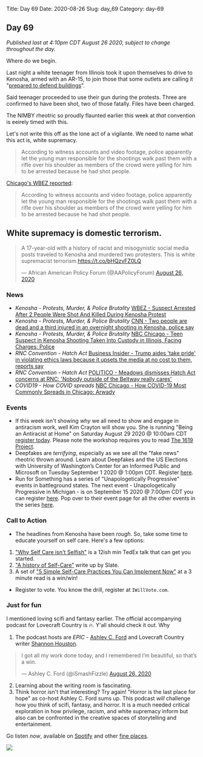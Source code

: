 Title: Day 69
Date: 2020-08-26
Slug: day_69
Category: day-69

## Day 69   

_Published last at 4:10pm CDT August 26 2020, subject to change throughout the day._

Where do we begin.

Last night a white teenager from Illinois took it upon themselves to drive to Kenosha, armed with an AR-15, to join those that some outlets are calling it "[prepared to defend buildings](https://chicago.cbslocal.com/2020/08/25/armed-group-hoping-to-protect-buildings-confronts-protesters-on-third-night-of-clashes-in-kenosha)".

Said teenager proceeded to use their gun during the protests. Three are confirmed to have been shot, two of those fatally. Files have been charged.  

The NIMBY rheotric so proudly flaunted earlier this week at *that* convention is eeirely timed with this.

Let's not write this off as the lone act of a vigilante. We need to name what this act is, white supremacy.

> According to witness accounts and video footage, police apparently let the young man responsible for the shootings walk past them with a rifle over his shoulder as members of the crowd were yelling for him to be arrested because he had shot people.

[Chicago's WBEZ reported](https://www.wbez.org/stories/3-shot-2-killed-in-3rd-night-of-unrest-over-police-shooting-of-jacob-blake/fe8964b4-150f-44fb-9eca-e37506a21851):

> According to witness accounts and video footage, police apparently let the young man responsible for the shootings walk past them with a rifle over his shoulder as members of the crowd were yelling for him to be arrested because he had shot people.

## White supremacy is domestic terrorism.

<blockquote class="twitter-tweet"><p lang="en" dir="ltr">A 17-year-old with a history of racist and misogynistic social media posts traveled to Kenosha and murdered two protesters. This is white supremacist terrorism.<a href="https://t.co/bHQzvFZ0LQ">https://t.co/bHQzvFZ0LQ</a></p>&mdash; African American Policy Forum (@AAPolicyForum) <a href="https://twitter.com/AAPolicyForum/status/1298674795148718082?ref_src=twsrc%5Etfw">August 26, 2020</a></blockquote> <script async src="https://platform.twitter.com/widgets.js" charset="utf-8"></script> 

### News

- *Kenosha - Protests, Murder, & Police Brutality* [WBEZ - Suspect Arrested After 2 People Were Shot And Killed During Kenosha Protest](https://www.wbez.org/stories/3-shot-2-killed-in-3rd-night-of-unrest-over-police-shooting-of-jacob-blake/fe8964b4-150f-44fb-9eca-e37506a21851)
- *Kenosha - Protests, Murder, & Police Brutality* [CNN - Two people are dead and a third injured in an overnight shooting in Kenosha, police say](https://www.cnn.com/2020/08/26/us/kenosha-wisconsin-wednesday-shooting/index.html)
- *Kenosha - Protests, Murder, & Police Brutality* [NBC Chicago - Teen Suspect in Kenosha Shooting Taken Into Custody in Illinois, Facing Charges: Police](https://www.nbcchicago.com/news/local/teen-suspect-in-kenosha-shooting-taken-into-custody-in-lake-county-officials-say/2328900/)
- *RNC Convention - Hatch Act* [Business Insider - Trump aides 'take pride' in violating ethics laws because it upsets the media at no cost to them, reports say](https://www.businessinsider.com/trump-aides-proud-to-violate-hatch-act-ethics-laws-reports-2020-8)
- *RNC Convention - Hatch Act* [POLITICO - Meadows dismisses Hatch Act concerns at RNC: 'Nobody outside of the Beltway really cares'](https://www.politico.com/news/2020/08/26/mark-meadows-hatch-act-rnc-402194)
- *COVID19 - How COVID spreads* [NBC Chicago - How COVID-19 Most Commonly Spreads in Chicago: Arwady ](https://www.nbcchicago.com/news/local/how-covid-19-most-commonly-spreads-in-chicago-arwady/2328295/)

### Events

- If this week isn't showing *why* we all need to show and engage in antiracism work, well Kim Crayton will show you. She is running "Being an Antiracist at Home" on Saturday August 29 2020 @ 10:00am CDT [register today](https://ti.to/kim.crayton.llc/being-an-antiracist-at-home). Please note the workshop requires you to read [The 1619 Project](https://www.nytimes.com/interactive/2019/08/14/magazine/1619-america-slavery.html).
- Deepfakes are *terrifying*, especially as we see all the "fake news" rheotric thrown around. Learn about Deepfakes and the US Elections with University of Washington’s Center for an Informed Public and Microsoft on Tuesday September 1 2020 @ 1:00pm CDT. Register [here](https://www.eventbrite.com/e/deepfakes-and-the-us-elections-registration-117058275453?aff=ebdssbonlinesearch).
- Run for Something has a series of "Unapologetically Progressive" events in battleground states. The next event - Unapologetically Progressive in Michigan - is on September 15 2020 @ 7:00pm CDT you can register [here](runforsomething.net/UPWITHRFS). Pop over to their event page for all the other events in the series [here](https://runforsomething.net/events/). 

### Call to Action

- The headlines from Kenosha have been *rough*. So, take some time to educate yourself on self care. Here's a few options:

1. ["Why Self Care isn't Selfish"](https://www.ted.com/talks/jessica_brubaker_why_self_care_isn_t_selfish) is a 12ish min TedEx talk that can get you started.
2. ["A history of Self-Care"](http://www.slate.com/articles/arts/culturebox/2017/04/the_history_of_self_care.html) write up by Slate.
3. A set of ["5 Simple Self-Care Practices You Can Implement Now"](https://medium.com/thrive-global/5-simple-self-care-practices-you-can-implement-now-51b9fee2a324) at a 3 minute read is a win/win!

- Register to vote. You know the drill, register at `IWillVote.com`.

### Just for fun

I mentioned loving scifi and fantasy earlier. The official accompanying podcast for Lovecraft Country is 🔥.  Y'all should check it out. Why

1. The podcast hosts are *EPIC* - [Ashley C. Ford](https://twitter.com/iSmashFizzle) and Lovecraft Country writer [Shannon Houston](https://twitter.com/shannonmhouston).

<blockquote class="twitter-tweet"><p lang="en" dir="ltr">I got all my work done today, and I remembered I’m beautiful, so that’s a win.</p>&mdash; Ashley C. Ford (@iSmashFizzle) <a href="https://twitter.com/iSmashFizzle/status/1298694338063597569?ref_src=twsrc%5Etfw">August 26, 2020</a></blockquote> <script async src="https://platform.twitter.com/widgets.js" charset="utf-8"></script> 

2. Learning about the writing room is fascinating.
3. Think horror isn't that interesting? Try again! "Horror is the last place for hope" as co-host Ashley C. Ford sums up. This podcast *will* challenge how you think of scifi, fantasy, and horror. It is a much needed critical exploration in how privilege, racism, and white supremacy inform but also can be confronted in the creative spaces of storytelling and entertainment. 

Go listen *now*, available on [Spotify](https://open.spotify.com/episode/2MhCVK96mkodX6qSKduypv) and other [fine places](https://www.hbo.com/lovecraft-country/podcast).

<img src="https://www.hbo.com/content/dam/hbodata/series/lovecraft-country/key-art/s01-ka/lovecraft-country-ka-1920.jpg/_jcr_content/renditions/cq5dam.web.1200.675.jpeg" />

